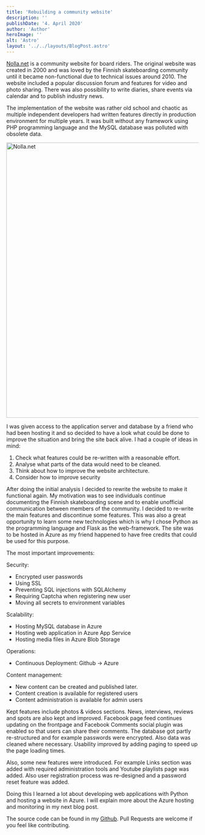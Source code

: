 ```yaml
---
title: 'Rebuilding a community website'
description: ''
publishDate: '4. April 2020'
author: 'Author'
heroImage: ''
alt: 'Astro'
layout: '../../layouts/BlogPost.astro'
---
```



[Nolla.net][nollanet] is a community website for board riders.
The original website was created in 2000 and was loved by the Finnish skateboarding community until it became non-functional due to technical issues around 2010. The website included a popular discussion forum and features for video and photo sharing. There was also possibility to write diaries, share events via calendar and to publish industry news.

The implementation of the website was rather old school and chaotic as multiple independent developers had written features directly in production environment for multiple years. It was built without any framework using PHP programming language and the MySQL database was polluted with obsolete data. 

<img src="/blog/community-website-rebuild/rebuilt_website.png" alt="Nolla.net" width="720" />

I was given access to the application server and database by a friend who had been hosting it and so decided to have a look what could be done to improve the situation and bring the site back alive. I had a couple of ideas in mind:

1. Check what features could be re-written with a reasonable effort.
2. Analyse what parts of the data would need to be cleaned. 
3. Think about how to improve the website architecture.
4. Consider how to improve security

After doing the initial analysis I decided to rewrite the website to make it functional again. 
My motivation was to see individuals continue documenting the Finnish skateboarding scene and to enable unofficial communication between members of the community. I decided to re-write the main features and discontinue some features. This was also a great opportunity to learn some new technologies which is why I chose Python as the programming language and Flask as the web-framework. The site was to be hosted in Azure as my friend happened to have free credits that could be used for this purpose.

The most important improvements:

Security:
- Encrypted user passwords
- Using SSL
- Preventing SQL injections with SQLAlchemy
- Requiring Captcha when registering new user
- Moving all secrets to environment variables

Scalability:
- Hosting MySQL database in Azure 
- Hosting web application in Azure App Service
- Hosting media files in Azure Blob Storage

Operations:
- Continuous Deployment: Github -> Azure

Content management:
- New content can be created and published later.
- Content creation is available for registered users
- Content administration is available for admin users

Kept features include photos & videos sections. News, interviews, reviews and spots are also kept and improved. Facebook page feed continues updating on the frontpage and Facebook Comments social plugin was enabled so that users can share their comments. 
The database got partly re-structured and for example passwords were encrypted. Also data was cleaned where necessary. Usability improved by adding paging to speed up the page loading times.

Also, some new features were introduced. For example Links section was added with required administration tools and Youtube playlists page was added. Also user registration process was re-designed and a password reset feature was added.

Doing this I learned a lot about developing web applications with Python and hosting a website in Azure.
I will explain more about the Azure hosting and monitoring in my next blog post.

The source code can be found in my [Github][github].
Pull Requests are welcome if you feel like contributing.

[nollanet]:   https://www.nolla.net
[github]:   https://github.com/jounile/nollanet
